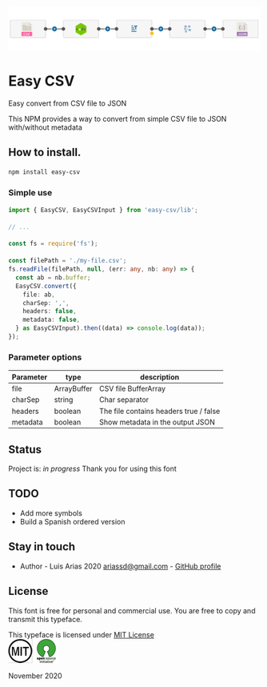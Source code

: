 ![](assets/csv2json.png)

# Easy CSV

Easy convert from CSV file to JSON

This NPM provides a way to convert from simple CSV file to JSON with/without metadata

## How to install.

```bash
npm install easy-csv
```

### Simple use

```typescript
import { EasyCSV, EasyCSVInput } from 'easy-csv/lib';

// ...

const fs = require('fs');

const filePath = './my-file.csv';
fs.readFile(filePath, null, (err: any, nb: any) => {
  const ab = nb.buffer;
  EasyCSV.convert({
    file: ab,
    charSep: ',',
    headers: false,
    metadata: false,
  } as EasyCSVInput).then((data) => console.log(data));
});
```

### Parameter options

| Parameter | type        | description                            |
| --------- | ----------- | -------------------------------------- |
| file      | ArrayBuffer | CSV file BufferArray                   |
| charSep   | string      | Char separator                         |
| headers   | boolean     | The file contains headers true / false |
| metadata  | boolean     | Show metadata in the output JSON       |

## Status

Project is: _in progress_
Thank you for using this font

## TODO

- Add more symbols
- Build a Spanish ordered version

## Stay in touch

- Author - Luis Arias 2020 <ariassd@gmail.com> - [GitHub profile](https://github.com/ariassd)

## License

This font is free for personal and commercial use. You are free to copy and transmit this typeface.

This typeface is licensed under [MIT License](LICENSE)\
![](assets/MIT.png) ![](assets/open-source.png)

November 2020

